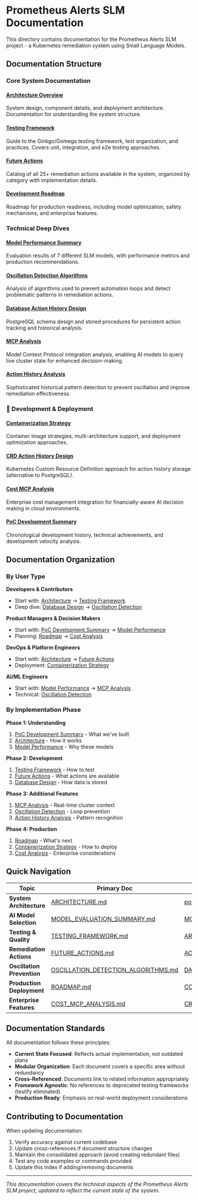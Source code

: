 # Prometheus Alerts SLM Documentation

This directory contains documentation for the Prometheus Alerts SLM project - a Kubernetes remediation system using Small Language Models.

## Documentation Structure

### Core System Documentation

#### [Architecture Overview](ARCHITECTURE.md)
System design, component details, and deployment architecture. Documentation for understanding the system structure.

#### [Testing Framework](TESTING_FRAMEWORK.md)
Guide to the Ginkgo/Gomega testing framework, test organization, and practices. Covers unit, integration, and e2e testing approaches.

#### [Future Actions](FUTURE_ACTIONS.md)
Catalog of all 25+ remediation actions available in the system, organized by category with implementation details.

#### [Development Roadmap](ROADMAP.md)
Roadmap for production readiness, including model optimization, safety mechanisms, and enterprise features.

### Technical Deep Dives

#### [Model Performance Summary](MODEL_EVALUATION_SUMMARY.md)
Evaluation results of 7 different SLM models, with performance metrics and production recommendations.

#### [Oscillation Detection Algorithms](OSCILLATION_DETECTION_ALGORITHMS.md)
Analysis of algorithms used to prevent automation loops and detect problematic patterns in remediation actions.

#### [Database Action History Design](DATABASE_ACTION_HISTORY_DESIGN.md)
PostgreSQL schema design and stored procedures for persistent action tracking and historical analysis.

#### [MCP Analysis](MCP_ANALYSIS.md)
Model Context Protocol integration analysis, enabling AI models to query live cluster state for enhanced decision-making.

#### [Action History Analysis](ACTION_HISTORY_ANALYSIS.md)
Sophisticated historical pattern detection to prevent oscillation and improve remediation effectiveness.

### 🚀 Development & Deployment

#### [Containerization Strategy](CONTAINERIZATION_STRATEGY.md)
Container image strategies, multi-architecture support, and deployment optimization approaches.

#### [CRD Action History Design](CRD_ACTION_HISTORY_DESIGN.md)
Kubernetes Custom Resource Definition approach for action history storage (alternative to PostgreSQL).

#### [Cost MCP Analysis](COST_MCP_ANALYSIS.md)
Enterprise cost management integration for financially-aware AI decision making in cloud environments.

#### [PoC Development Summary](poc-development-summary.md)
Chronological development history, technical achievements, and development velocity analysis.

## Documentation Organization

### By User Type

**Developers & Contributors**
- Start with: [Architecture](ARCHITECTURE.md) → [Testing Framework](TESTING_FRAMEWORK.md)
- Deep dive: [Database Design](DATABASE_ACTION_HISTORY_DESIGN.md) → [Oscillation Detection](OSCILLATION_DETECTION_ALGORITHMS.md)

**Product Managers & Decision Makers**
- Start with: [PoC Development Summary](poc-development-summary.md) → [Model Performance](MODEL_EVALUATION_SUMMARY.md)
- Planning: [Roadmap](ROADMAP.md) → [Cost Analysis](COST_MCP_ANALYSIS.md)

**DevOps & Platform Engineers**
- Start with: [Architecture](ARCHITECTURE.md) → [Future Actions](FUTURE_ACTIONS.md)
- Deployment: [Containerization Strategy](CONTAINERIZATION_STRATEGY.md)

**AI/ML Engineers**
- Start with: [Model Performance](MODEL_EVALUATION_SUMMARY.md) → [MCP Analysis](MCP_ANALYSIS.md)
- Technical: [Oscillation Detection](OSCILLATION_DETECTION_ALGORITHMS.md)

### By Implementation Phase

**Phase 1: Understanding**
1. [PoC Development Summary](poc-development-summary.md) - What we've built
2. [Architecture](ARCHITECTURE.md) - How it works
3. [Model Performance](MODEL_EVALUATION_SUMMARY.md) - Why these models

**Phase 2: Development**
1. [Testing Framework](TESTING_FRAMEWORK.md) - How to test
2. [Future Actions](FUTURE_ACTIONS.md) - What actions are available
3. [Database Design](DATABASE_ACTION_HISTORY_DESIGN.md) - How data is stored

**Phase 3: Additional Features**
1. [MCP Analysis](MCP_ANALYSIS.md) - Real-time cluster context
2. [Oscillation Detection](OSCILLATION_DETECTION_ALGORITHMS.md) - Loop prevention
3. [Action History Analysis](ACTION_HISTORY_ANALYSIS.md) - Pattern recognition

**Phase 4: Production**
1. [Roadmap](ROADMAP.md) - What's next
2. [Containerization Strategy](CONTAINERIZATION_STRATEGY.md) - How to deploy
3. [Cost Analysis](COST_MCP_ANALYSIS.md) - Enterprise considerations

## Quick Navigation

| Topic | Primary Doc | Supporting Docs |
|-------|-------------|-----------------|
| **System Architecture** | [ARCHITECTURE.md](ARCHITECTURE.md) | [poc-development-summary.md](poc-development-summary.md) |
| **AI Model Selection** | [MODEL_EVALUATION_SUMMARY.md](MODEL_EVALUATION_SUMMARY.md) | [MCP_ANALYSIS.md](MCP_ANALYSIS.md) |
| **Testing & Quality** | [TESTING_FRAMEWORK.md](TESTING_FRAMEWORK.md) | [ARCHITECTURE.md](ARCHITECTURE.md) |
| **Remediation Actions** | [FUTURE_ACTIONS.md](FUTURE_ACTIONS.md) | [ACTION_HISTORY_ANALYSIS.md](ACTION_HISTORY_ANALYSIS.md) |
| **Oscillation Prevention** | [OSCILLATION_DETECTION_ALGORITHMS.md](OSCILLATION_DETECTION_ALGORITHMS.md) | [DATABASE_ACTION_HISTORY_DESIGN.md](DATABASE_ACTION_HISTORY_DESIGN.md) |
| **Production Deployment** | [ROADMAP.md](ROADMAP.md) | [CONTAINERIZATION_STRATEGY.md](CONTAINERIZATION_STRATEGY.md) |
| **Enterprise Features** | [COST_MCP_ANALYSIS.md](COST_MCP_ANALYSIS.md) | [CRD_ACTION_HISTORY_DESIGN.md](CRD_ACTION_HISTORY_DESIGN.md) |

## Documentation Standards

All documentation follows these principles:
- **Current State Focused**: Reflects actual implementation, not outdated plans
- **Modular Organization**: Each document covers a specific area without redundancy
- **Cross-Referenced**: Documents link to related information appropriately
- **Framework Agnostic**: No references to deprecated testing frameworks (testify eliminated)
- **Production Ready**: Emphasis on real-world deployment considerations

## Contributing to Documentation

When updating documentation:
1. Verify accuracy against current codebase
2. Update cross-references if document structure changes
3. Maintain the consolidated approach (avoid creating redundant files)
4. Test any code examples or commands provided
5. Update this index if adding/removing documents

---

*This documentation covers the technical aspects of the Prometheus Alerts SLM project, updated to reflect the current state of the system.*